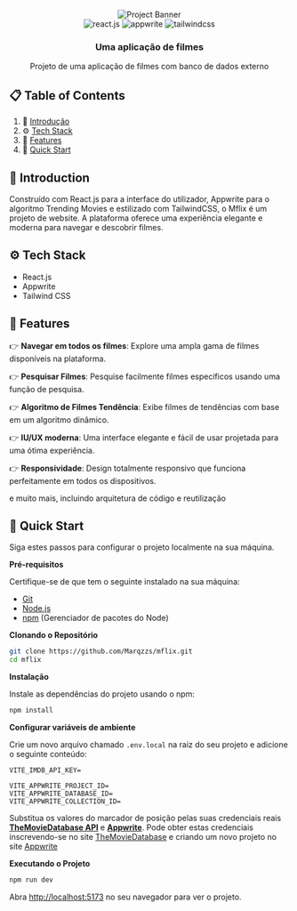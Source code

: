 <div align="center">
  <br />
      <img src="https://imgs.search.brave.com/FJQ1IwkInCVsenzVTEU0dKRrEy6h01sq4wNCY1z3NdU/rs:fit:860:0:0:0/g:ce/aHR0cHM6Ly9jZG4u/ZXVyb3Bvc3RlcnMu/ZXUvaW1hZ2UvMzUw/L3Bvc3RlcnMvZHVu/YS1wYXJ0ZS0xLWkx/MjI4MTUuanBn" alt="Project Banner">
    </a>
  <br />
  
  <div>
    <img src="https://img.shields.io/badge/-React_JS-black?style=for-the-badge&logoColor=white&logo=react&color=61DAFB" alt="react.js" />
    <img src="https://img.shields.io/badge/-Appwrite-black?style=for-the-badge&logoColor=white&logo=appwrite&color=FD366E" alt="appwrite" />
    <img src="https://img.shields.io/badge/-Tailwind_CSS-black?style=for-the-badge&logoColor=white&logo=tailwindcss&color=06B6D4" alt="tailwindcss" />
  </div>

  <h3 align="center">Uma aplicação de filmes</h3>

   <div align="center">
     Projeto de uma aplicação de filmes com banco de dados externo
    </div>
</div>

## 📋 <a name="table">Table of Contents</a>

1. 🤖 [Introdução](#introduction)
2. ⚙️ [Tech Stack](#tech-stack)
3. 🔋 [Features](#features)
4. 🤸 [Quick Start](#quick-start)

## <a name="introduction">🤖 Introduction</a>

Construído com React.js para a interface do utilizador, Appwrite para o algoritmo Trending Movies e estilizado com TailwindCSS, o Mflix é um projeto de website. A plataforma oferece uma experiência elegante e moderna para navegar e descobrir filmes.

## <a name="tech-stack">⚙️ Tech Stack</a>

- React.js
- Appwrite
- Tailwind CSS

## <a name="features">🔋 Features</a>

👉 **Navegar em todos os filmes**: Explore uma ampla gama de filmes disponíveis na plataforma.

👉 **Pesquisar Filmes**: Pesquise facilmente filmes específicos usando uma função de pesquisa.

👉 **Algoritmo de Filmes Tendência**: Exibe filmes de tendências com base em um algoritmo dinâmico.

👉 **IU/UX moderna**: Uma interface elegante e fácil de usar projetada para uma ótima experiência.

👉 **Responsividade**: Design totalmente responsivo que funciona perfeitamente em todos os dispositivos.

e muito mais, incluindo arquitetura de código e reutilização

## <a name=“quick-start”>🤸 Quick Start</a>

Siga estes passos para configurar o projeto localmente na sua máquina.

**Pré-requisitos**

Certifique-se de que tem o seguinte instalado na sua máquina:

- [Git](https://git-scm.com/)
- [Node.js](https://nodejs.org/en)
- [npm](https://www.npmjs.com/) (Gerenciador de pacotes do Node)

**Clonando o Repositório**

```bash
git clone https://github.com/Marqzzs/mflix.git
cd mflix
```

**Instalação**

Instale as dependências do projeto usando o npm:

```bash
npm install
```

**Configurar variáveis de ambiente**

Crie um novo arquivo chamado `.env.local` na raiz do seu projeto e adicione o seguinte conteúdo:

```env
VITE_IMDB_API_KEY=

VITE_APPWRITE_PROJECT_ID=
VITE_APPWRITE_DATABASE_ID=
VITE_APPWRITE_COLLECTION_ID=
```

Substitua os valores do marcador de posição pelas suas credenciais reais **[TheMovieDatabase API](https://developer.themoviedb.org/reference/intro/getting-started)** e **[Appwrite](https://apwr.dev/JSM050)**. Pode obter estas credenciais inscrevendo-se no site [TheMovieDatabase](https://developer.themoviedb.org/reference/intro/getting-started) e criando um novo projeto no site [Appwrite](https://apwr.dev/JSM050)

**Executando o Projeto**

```bash
npm run dev
```

Abra [http://localhost:5173](http://localhost:5173) no seu navegador para ver o projeto.
